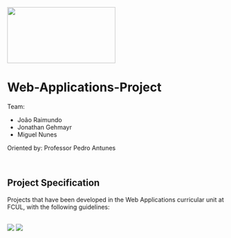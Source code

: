 <img src="https://ciencias.ulisboa.pt/sites/default/files/Ciencias_Logo_Azul-01.png" width="250" height="130">

# Web-Applications-Project

Team:
 * João Raimundo
 * Jonathan Gehmayr
 * Miguel Nunes

Oriented by: Professor Pedro Antunes

<br>

## Project Specification
Projects that have been developed in the Web Applications curricular unit at FCUL, with the following guidelines:

<br>

<img src="https://i.imgur.com/9tAdA4V.png">
<img src="https://i.imgur.com/DcPxXTh.png">

